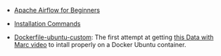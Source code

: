 - [Apache Airflow for Beginners](https://www.youtube.com/watch?v=vEApEfa8HXk&list=PL79i7SgJCJ9hf7JgG3S-3lOpsk2QCpWkD)
- [Installation Commands](https://robust-dinosaur-2ef.notion.site/Running-Airflow-on-a-small-AWS-EC2-Instance-8e2a42d2ce7946c3a3d753abc13f2e57)

- [Dockerfile-ubuntu-custom](https://github.com/mdinunzio/AirflowDocker/blob/main/Dockerfile-ubuntu-custom): The first attempt at getting [this Data with Marc video](https://youtu.be/o88LNQDH2uI?si=C3td6aDPuKT8FyfL) to intall properly on a Docker Ubuntu container.